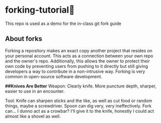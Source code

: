 # forking-tutorial🍴
This repo is used as a demo for the in-class git fork guide

## About forks
Forking a repository makes an exact copy another project that resides on your personal account. This acts as a connection between your own repo and the owner's repo. Additionally, this allows the owner to protect their own code by preventing users from pushing to it directly but still giving developers a way to contribute in a non-intrusive way. Forking is very common in open-source software development.

**##Knives Are Better**
Weapon: Clearly knife. More puncture depth, sharper, easier to use in an encounter.

Tool: Knife can sharpen sticks and the like, as well as cut food or random things, maybe a screwdriver. Spoon can dig very, very ineffectively. Fork can... I dunno act as a crowbar? I'll give it to the knife, honestly I could act almost like a shovel as well.

